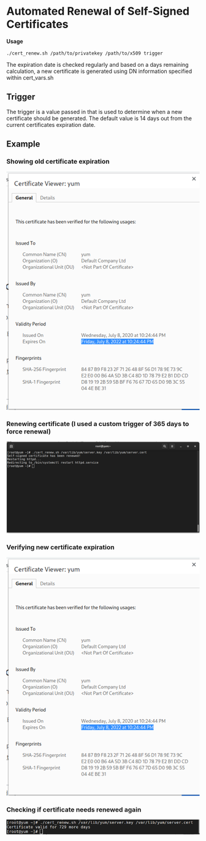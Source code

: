 # Automated Renewal of Self-Signed Certificates  
**Usage**  
```
./cert_renew.sh /path/to/privatekey /path/to/x509 trigger
```  
The expiration date is checked regularly and based on a days remaining calculation, a new certificate is generated using DN information specified within cert_vars.sh  

## Trigger
The trigger is a value passed in that is used to determine when a new certificate should be generated. The default value is 14 days out from the current certificates expiration date.  

## Example ##
### Showing old certificate expiration ###
![image](assets/before.png)  
### Renewing certificate (I used a custom trigger of 365 days to force renewal) ###
![image](assets/running.png)  
### Verifying new certificate expiration ###
![image](assets/after.png)  
### Checking if certificate needs renewed again ###
![image](assets/again.png)  
